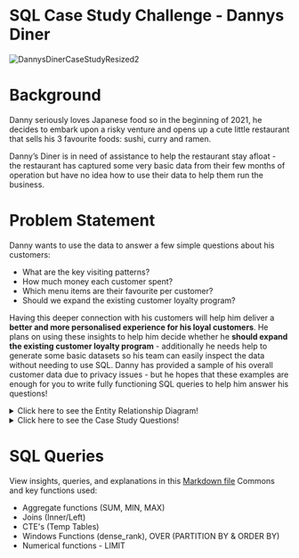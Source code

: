 # SQL Case Study Challenge - Dannys Diner #




![DannysDinerCaseStudyResized2](https://user-images.githubusercontent.com/90117717/154751326-ecbcf3cb-c0b4-44b6-bf51-49ea7a14b19d.png)


# Background #
Danny seriously loves Japanese food so in the beginning of 2021, he decides to embark upon a risky venture and opens up a cute little restaurant that sells his 3 favourite foods: sushi, curry and ramen.

Danny’s Diner is in need of assistance to help the restaurant stay afloat - the restaurant has captured some very basic data from their few months of operation but have no idea how to use their data to help them run the business.

# Problem Statement #
Danny wants to use the data to answer a few simple questions about his customers:
* What are the key visiting patterns?
* How much money each customer spent?
* Which menu items are their favourite per customer?
* Should we expand the existing customer loyalty program?

Having this deeper connection with his customers will help him deliver a **better and more personalised experience for his loyal customers**.
He plans on using these insights to help him decide whether he **should expand the existing customer loyalty program** - additionally he needs help to generate some basic datasets so his team can easily inspect the data without needing to use SQL.
Danny has provided a sample of his overall customer data due to privacy issues - but he hopes that these examples are enough for you to write fully functioning SQL queries to help him answer his questions!


<details><summary>Click here to see the Entity Relationship Diagram!</summary>
<p>
  
![DannysDinerERD](https://user-images.githubusercontent.com/90117717/154748118-028b0dce-a571-4492-afff-c10670f369a7.png)

</p>
</details>


<details><summary>Click here to see the Case Study Questions!</summary>
<p>
  
1. What is the total amount each customer spent at the restaurant?
2. How many days has each customer visited the restaurant?
3. What was the first item from the menu purchased by each customer?
4. What is the most purchased item on the menu and how many times was it purchased by all customers?
5. Which item was the most popular for each customer?
6. Which item was purchased first by the customer after they became a member?
7. Which item was purchased just before the customer became a member?
8. What is the total items and amount spent for each member before they became a member?
9. If each $1 spent equates to 10 points and sushi has a 2x points multiplier - how many points would each customer have?
10. In the first week after a customer joins the program (including their join date) they earn 2x points on all items, not just sushi - how many points do customer A and B have at the end of January?

</p>
</details>

# SQL Queries #
View insights, queries, and explanations in this [Markdown file](https://github.com/dnich02f/SQLChallenge/blob/d661d6a8114521aade760eacfb11e591ddebe098/DannyDinerCompleted.md)
Commons and key functions used:
* Aggregate functions (SUM, MIN, MAX)
* Joins (Inner/Left)
* CTE's (Temp Tables)
* Windows Functions (dense_rank), OVER (PARTITION BY & ORDER BY)
* Numerical functions - LIMIT
